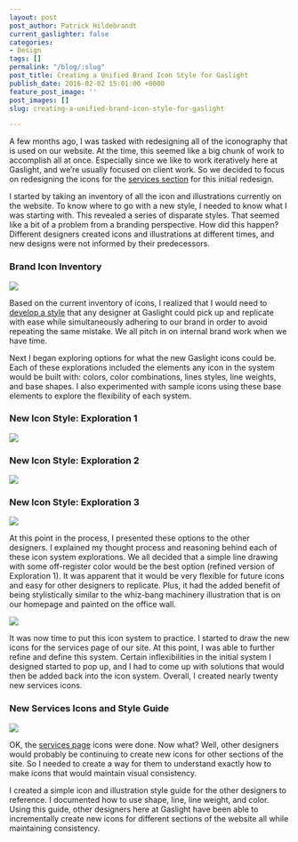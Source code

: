 ```yaml
---
layout: post
post_author: Patrick Hildebrandt
current_gaslighter: false
categories:
- Design
tags: []
permalink: "/blog/:slug"
post_title: Creating a Unified Brand Icon Style for Gaslight
publish_date: 2016-02-02 15:01:00 +0000
feature_post_image: ''
post_images: []
slug: creating-a-unified-brand-icon-style-for-gaslight

---
```

A few months ago, I was tasked with redesigning all of the iconography that is used on our website. At the time, this seemed like a big chunk of work to accomplish all at once. Especially since we like to work iteratively here at Gaslight, and we’re usually focused on client work. So we decided to focus on redesigning the icons for the [services section](https://teamgaslight.com/services) for this initial redesign.

I started by taking an inventory of all the icon and illustrations currently on the website. To know where to go with a new style, I needed to know what I was starting with. This revealed a series of disparate styles. That seemed like a bit of a problem from a branding perspective. How did this happen? Different designers created icons and illustrations at different times, and new designs were not informed by their predecessors.

### Brand Icon Inventory
![](https://gaslight-blog.s3.amazonaws.com/creating-a-unified-brand-icon-style-for-gaslight/icon_inventory.png)

Based on the current inventory of icons, I realized that I would need to [develop a style](https://teamgaslight.com/blog/what-is-a-living-style-guide) that any designer at Gaslight could pick up and replicate with ease while simultaneously adhering to our brand in order to avoid repeating the same mistake. We all pitch in on internal brand work when we have time.

Next I began exploring options for what the new Gaslight icons could be. Each of these explorations included the elements any icon in the system would be built with: colors, color combinations, lines styles, line weights, and base shapes. I also experimented with sample icons using these base elements to explore the flexibility of each system.

### New Icon Style: Exploration 1
![](https://gaslight-blog.s3.amazonaws.com/creating-a-unified-brand-icon-style-for-gaslight/icon_exploration_01__1_.png)

### New Icon Style: Exploration 2
 ![](https://gaslight-blog.s3.amazonaws.com/creating-a-unified-brand-icon-style-for-gaslight/icon_exploration_02__2_.png)

### New Icon Style: Exploration 3
![](https://gaslight-blog.s3.amazonaws.com/creating-a-unified-brand-icon-style-for-gaslight/icon_exploration_03__1_.png)

At this point in the process, I presented these options to the other designers. I explained my thought process and reasoning behind each of these icon system explorations. We all decided that a simple line drawing with some off-register color would be the best option (refined version of Exploration 1). It was apparent that it would be very flexible for future icons and easy for other designers to replicate. Plus, it had the added benefit of being stylistically similar to the whiz-bang machinery illustration that is on our homepage and painted on the office wall. 

![](https://gaslight-blog.s3.amazonaws.com/creating-a-unified-brand-icon-style-for-gaslight/machinery_on_the_wall.jpg)

It was now time to put this icon system to practice. I started to draw the new icons for the services page of our site. At this point, I was able to further refine and define this system. Certain inflexibilities in the initial system I designed started to pop up, and I had to come up with solutions that would then be added back into the icon system. Overall, I created nearly twenty new services icons.

### New Services Icons and Style Guide
![](https://gaslight-blog.s3.amazonaws.com/creating-a-unified-brand-icon-style-for-gaslight/icons_services.png)

OK, the [services page](https://teamgaslight.com/services) icons were done. Now what? Well, other designers would probably be continuing to create new icons for other sections of the site. So I needed to create a way for them to understand exactly how to make icons that would maintain visual consistency.

I created a simple icon and illustration style guide for the other designers to reference. I documented how to use shape, line, line weight, and color. Using this guide, other designers here at Gaslight have been able to incrementally create new icons for different sections of the website all while maintaining consistency. 
